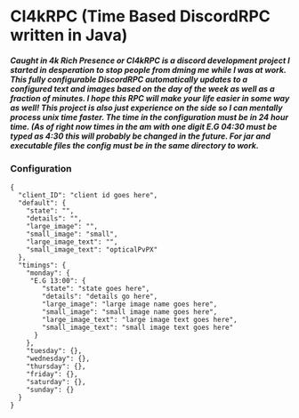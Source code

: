 # CI4kRPC (Time Based DiscordRPC written in Java)

##### Caught in 4k Rich Presence or CI4kRPC is a discord development project I started in desperation to stop people from dming me while I was at work. This fully configurable DiscordRPC automatically updates to a configured text and images based on the day of the week as well as a fraction of minutes. I hope this RPC will make your life easier in some way as well! This project is also just experience on the side so I can mentally process unix time faster. The time in the configuration must be in 24 hour time. (As of right now times in the am with one digit E.G 04:30 must be typed as 4:30 this will probably be changed in the future. For jar and executable files the config must be in the same directory to work.

### Configuration
```
{
  "client_ID": "client id goes here",
  "default": {
    "state": "",
    "details": "",
    "large_image": "",
    "small_image": "small",
    "large_image_text": "",
    "small_image_text": "opticalPvPX"
  },
  "timings": {
    "monday": {
     "E.G 13:00": {
        "state": "state goes here",
        "details": "details go here",
        "large_image": "large image name goes here",
        "small_image": "small image name goes here",
        "large_image_text": "large image text goes here",
        "small_image_text": "small image text goes here"
      }
    },
    "tuesday": {},
    "wednesday": {},
    "thursday": {},
    "friday": {},
    "saturday": {},
    "sunday": {}
  }
}
